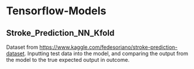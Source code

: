 # Tensorflow-Models
## Stroke_Prediction_NN_Kfold
Dataset from https://www.kaggle.com/fedesoriano/stroke-prediction-dataset. Inputting test data into the model, and comparing the output from the model to the true expected output in outcome.
